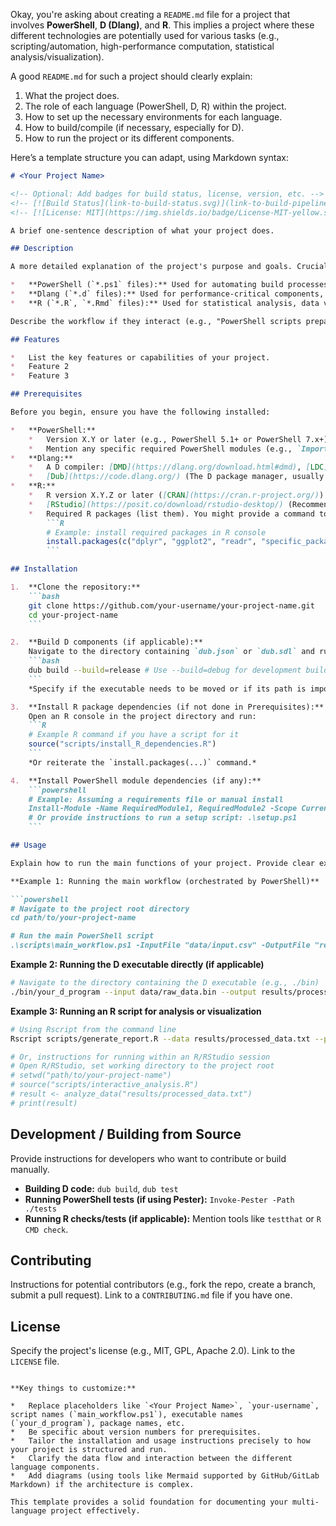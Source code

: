 Okay, you're asking about creating a `README.md` file for a project that involves **PowerShell**, **D (Dlang)**, and **R**. This implies a project where these different technologies are potentially used for various tasks (e.g., scripting/automation, high-performance computation, statistical analysis/visualization).

A good `README.md` for such a project should clearly explain:

1.  What the project does.
2.  The role of each language (PowerShell, D, R) within the project.
3.  How to set up the necessary environments for each language.
4.  How to build/compile (if necessary, especially for D).
5.  How to run the project or its different components.

Here’s a template structure you can adapt, using Markdown syntax:

```markdown
# <Your Project Name>

<!-- Optional: Add badges for build status, license, version, etc. -->
<!-- [![Build Status](link-to-build-status.svg)](link-to-build-pipeline) -->
<!-- [![License: MIT](https://img.shields.io/badge/License-MIT-yellow.svg)](https://opensource.org/licenses/MIT) -->

A brief one-sentence description of what your project does.

## Description

A more detailed explanation of the project's purpose and goals. Crucially, explain *why* PowerShell, Dlang, and R are used together. For example:

*   **PowerShell (`*.ps1` files):** Used for automating build processes, orchestrating tasks, interacting with the Windows environment, or managing system resources.
*   **Dlang (`*.d` files):** Used for performance-critical components, backend logic, data processing, or creating standalone executables.
*   **R (`*.R`, `*.Rmd` files):** Used for statistical analysis, data visualization, report generation, or machine learning tasks.

Describe the workflow if they interact (e.g., "PowerShell scripts prepare data and then call the D executable for processing, whose output is then analyzed and visualized using R scripts").

## Features

*   List the key features or capabilities of your project.
*   Feature 2
*   Feature 3

## Prerequisites

Before you begin, ensure you have the following installed:

*   **PowerShell:**
    *   Version X.Y or later (e.g., PowerShell 5.1+ or PowerShell 7.x+)
    *   Mention any specific required PowerShell modules (e.g., `ImportExcel`, `Pester`)
*   **Dlang:**
    *   A D compiler: [DMD](https://dlang.org/download.html#dmd), [LDC](https://github.com/ldc-developers/ldc/releases), or [GDC](https://gdcproject.org/) (specify recommended compiler/version if applicable).
    *   [Dub](https://code.dlang.org/) (The D package manager, usually included with the compiler).
*   **R:**
    *   R version X.Y.Z or later ([CRAN](https://cran.r-project.org/)).
    *   [RStudio](https://posit.co/download/rstudio-desktop/) (Recommended IDE, but optional).
    *   Required R packages (list them). You might provide a command to install them:
        ```R
        # Example: install required packages in R console
        install.packages(c("dplyr", "ggplot2", "readr", "specific_package"))
        ```

## Installation

1.  **Clone the repository:**
    ```bash
    git clone https://github.com/your-username/your-project-name.git
    cd your-project-name
    ```

2.  **Build D components (if applicable):**
    Navigate to the directory containing `dub.json` or `dub.sdl` and run:
    ```bash
    dub build --build=release # Use --build=debug for development builds
    ```
    *Specify if the executable needs to be moved or if its path is important.*

3.  **Install R package dependencies (if not done in Prerequisites):**
    Open an R console in the project directory and run:
    ```R
    # Example R command if you have a script for it
    source("scripts/install_R_dependencies.R")
    ```
    *Or reiterate the `install.packages(...)` command.*

4.  **Install PowerShell module dependencies (if any):**
    ```powershell
    # Example: Assuming a requirements file or manual install
    Install-Module -Name RequiredModule1, RequiredModule2 -Scope CurrentUser
    # Or provide instructions to run a setup script: .\setup.ps1
    ```

## Usage

Explain how to run the main functions of your project. Provide clear examples.

**Example 1: Running the main workflow (orchestrated by PowerShell)**

```powershell
# Navigate to the project root directory
cd path/to/your-project-name

# Run the main PowerShell script
.\scripts\main_workflow.ps1 -InputFile "data/input.csv" -OutputFile "results/output.png"
```

**Example 2: Running the D executable directly (if applicable)**

```bash
# Navigate to the directory containing the D executable (e.g., ./bin)
./bin/your_d_program --input data/raw_data.bin --output results/processed_data.txt --threads 4
```

**Example 3: Running an R script for analysis or visualization**

```bash
# Using Rscript from the command line
Rscript scripts/generate_report.R --data results/processed_data.txt --plot results/final_plot.svg

# Or, instructions for running within an R/RStudio session
# Open R/RStudio, set working directory to the project root
# setwd("path/to/your-project-name")
# source("scripts/interactive_analysis.R")
# result <- analyze_data("results/processed_data.txt")
# print(result)
```

## Development / Building from Source

Provide instructions for developers who want to contribute or build manually.

*   **Building D code:** `dub build`, `dub test`
*   **Running PowerShell tests (if using Pester):** `Invoke-Pester -Path ./tests`
*   **Running R checks/tests (if applicable):** Mention tools like `testthat` or `R CMD check`.

## Contributing

Instructions for potential contributors (e.g., fork the repo, create a branch, submit a pull request). Link to a `CONTRIBUTING.md` file if you have one.

## License

Specify the project's license (e.g., MIT, GPL, Apache 2.0). Link to the `LICENSE` file.

```

**Key things to customize:**

*   Replace placeholders like `<Your Project Name>`, `your-username`, script names (`main_workflow.ps1`), executable names (`your_d_program`), package names, etc.
*   Be specific about version numbers for prerequisites.
*   Tailor the installation and usage instructions precisely to how your project is structured and run.
*   Clarify the data flow and interaction between the different language components.
*   Add diagrams (using tools like Mermaid supported by GitHub/GitLab Markdown) if the architecture is complex.

This template provides a solid foundation for documenting your multi-language project effectively.